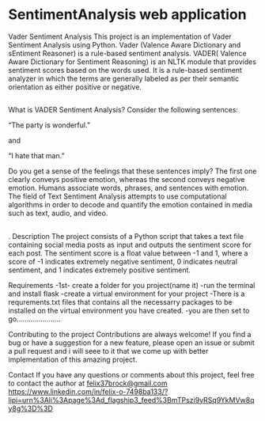 # SentimentAnalysis web application 

Vader Sentiment Analysis
This project is an implementation of Vader Sentiment Analysis using Python. Vader (Valence Aware Dictionary and sEntiment Reasoner) is a rule-based sentiment analysis.
VADER( Valence Aware Dictionary for Sentiment Reasoning) is an NLTK module that provides sentiment scores based on the words used. It is a rule-based sentiment analyzer in which the terms are generally labeled as per their semantic orientation as either positive or negative.
##
What is VADER Sentiment Analysis?
Consider the following sentences:

“The party is wonderful.”

and

“I hate that man.”

Do you get a sense of the feelings that these sentences imply? The first one clearly conveys positive emotion, whereas the second conveys negative emotion. Humans associate words, phrases, and sentences with emotion. The field of Text Sentiment Analysis attempts to use computational algorithms in order to decode and quantify the emotion contained in media such as text, audio, and video.
##

.
Description
The project consists of a Python script that takes a text file containing social media posts as input and outputs the sentiment score for each post. The sentiment score is a float value between -1 and 1, where a score of -1 indicates extremely negative sentiment, 0 indicates neutral sentiment, and 1 indicates extremely positive sentiment.

Requirements
-1st- create a folder for you project(name it)
-run the terminal and install flask
-create a virtual environment for your project
-There is a requrements.txt files that contains all the necessarry packages to be installed on the virtual environment you have created.
-you are then set to go......................

Contributing to the project
Contributions are always welcome! If you find a bug or have a suggestion for a new feature, please open an issue or submit a pull request and i will seee to it that we come up with better implementation of this amazing project.

Contact
If you have any questions or comments about this project, feel free to contact the author at felix37brock@gmail.com
https://www.linkedin.com/in/felix-o-7498ba133/?lipi=urn%3Ali%3Apage%3Ad_flagship3_feed%3BmTPszi9yRSq9YkMVw8qy8g%3D%3D
